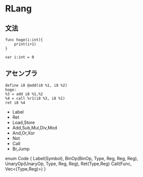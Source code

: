 # RLang

## 文法

```
func hoge(i:int){
    print(i+1)
}

var i:int = 0
```

## アセンブラ

```
define i8 @add(i8 %1, i8 %2)
hoge:
%3 = add i8 %1,%2
%4 = call %r1(i8 %3, i8 %1)
ret i8 %4
```

- Label
- Ret
- Load,Store
- Add,Sub,Mul,Div,Mod
- And,Or,Xor
- Not
- Call
- Br,Jump

enum Code {
    Label(Symbol),
    BinOp(BinOp, Type, Reg, Reg, Reg),
    UnaryOp(UnaryOp, Type, Reg, Reg),
    Ret(Type,Reg)
    Call(Func, Vec<(Type,Reg)>)
}
